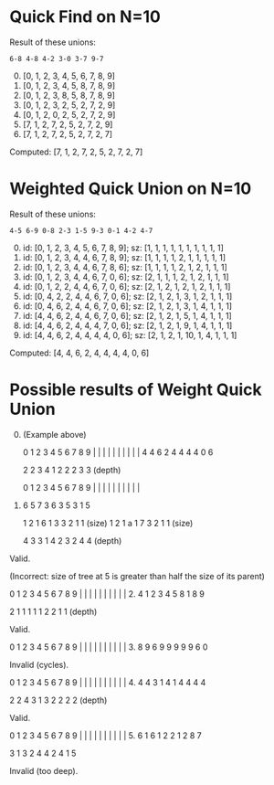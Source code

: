 # Quick Find on N=10

Result of these unions:

    6-8 4-8 4-2 3-0 3-7 9-7 

0. [0, 1, 2, 3, 4, 5, 6, 7, 8, 9]
1. [0, 1, 2, 3, 4, 5, 8, 7, 8, 9]
2. [0, 1, 2, 3, 8, 5, 8, 7, 8, 9]
3. [0, 1, 2, 3, 2, 5, 2, 7, 2, 9]
4. [0, 1, 2, 0, 2, 5, 2, 7, 2, 9]
5. [7, 1, 2, 7, 2, 5, 2, 7, 2, 9]
6. [7, 1, 2, 7, 2, 5, 2, 7, 2, 7]

Computed: [7, 1, 2, 7, 2, 5, 2, 7, 2, 7]

# Weighted Quick Union on N=10

Result of these unions:

    4-5 6-9 0-8 2-3 1-5 9-3 0-1 4-2 4-7 

0. id: [0, 1, 2, 3, 4, 5, 6, 7, 8, 9]; sz: [1, 1, 1, 1, 1, 1, 1, 1, 1, 1]
1. id: [0, 1, 2, 3, 4, 4, 6, 7, 8, 9]; sz: [1, 1, 1, 1, 2, 1, 1, 1, 1, 1]
2. id: [0, 1, 2, 3, 4, 4, 6, 7, 8, 6]; sz: [1, 1, 1, 1, 2, 1, 2, 1, 1, 1]
3. id: [0, 1, 2, 3, 4, 4, 6, 7, 0, 6]; sz: [2, 1, 1, 1, 2, 1, 2, 1, 1, 1]
4. id: [0, 1, 2, 2, 4, 4, 6, 7, 0, 6]; sz: [2, 1, 2, 1, 2, 1, 2, 1, 1, 1]
5. id: [0, 4, 2, 2, 4, 4, 6, 7, 0, 6]; sz: [2, 1, 2, 1, 3, 1, 2, 1, 1, 1]
6. id: [0, 4, 6, 2, 4, 4, 6, 7, 0, 6]; sz: [2, 1, 2, 1, 3, 1, 4, 1, 1, 1]
7. id: [4, 4, 6, 2, 4, 4, 6, 7, 0, 6]; sz: [2, 1, 2, 1, 5, 1, 4, 1, 1, 1]
8. id: [4, 4, 6, 2, 4, 4, 4, 7, 0, 6]; sz: [2, 1, 2, 1, 9, 1, 4, 1, 1, 1]
9. id: [4, 4, 6, 2, 4, 4, 4, 4, 0, 6]; sz: [2, 1, 2, 1, 10, 1, 4, 1, 1, 1]

Computed: [4, 4, 6, 2, 4, 4, 4, 4, 0, 6]

           
# Possible results of Weight Quick Union

0. (Example above)

   0 1 2 3 4 5 6 7 8 9
   | | | | | | | | | |
   4 4 6 2 4 4 4 4 0 6

   2 2 3 4 1 2 2 2 3 3 (depth)

   0 1 2 3 4 5 6 7 8 9
   | | | | | | | | | |
1. 6 5 7 3 6 3 5 3 1 5

   1 2 1 6 1 3 3 2 1 1 (size)
   1 2 1 a 1 7 3 2 1 1 (size)
   
   4 3 3 1 4 2 3 2 4 4 (depth)

Valid.

(Incorrect: size of tree at 5 is greater than half the size of its parent)

   0 1 2 3 4 5 6 7 8 9
   | | | | | | | | | |
2. 4 1 2 3 4 5 8 1 8 9 

   2 1 1 1 1 1 2 2 1 1 (depth)

Valid.

   0 1 2 3 4 5 6 7 8 9
   | | | | | | | | | |
3. 8 9 6 9 9 9 9 9 6 0

Invalid (cycles).

   0 1 2 3 4 5 6 7 8 9
   | | | | | | | | | |
4. 4 4 3 1 4 1 4 4 4 4

   2 2 4 3 1 3 2 2 2 2 (depth)

Valid.

   0 1 2 3 4 5 6 7 8 9
   | | | | | | | | | |
5. 6 1 6 1 2 2 1 2 8 7

   3 1 3 2 4 4 2 4 1 5

Invalid (too deep).
